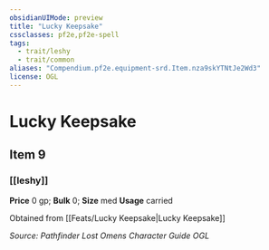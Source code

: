 ```yaml
---
obsidianUIMode: preview
title: "Lucky Keepsake"
cssclasses: pf2e,pf2e-spell
tags:
  - trait/leshy
  - trait/common
aliases: "Compendium.pf2e.equipment-srd.Item.nza9skYTNtJe2Wd3"
license: OGL
---
```

# Lucky Keepsake
## Item 9
### [[leshy]]


**Price** 0 gp; 
**Bulk** 0; **Size** med
**Usage** carried

Obtained from [[Feats/Lucky Keepsake|Lucky Keepsake]]

*Source: Pathfinder Lost Omens Character Guide*
*OGL*